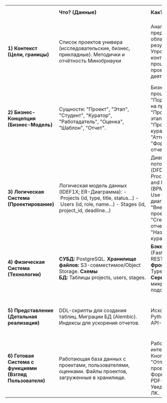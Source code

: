 |  |  |  |  |  |  |  |
| --- | --- | --- | --- | --- | --- | --- |
|  | **Что? (Данные)** | **Как? (Функция)** | **Где? (Сеть)** | **Кто? (Люди)** | **Когда (Время)** | **Почему? (Мотивация)** |
| **1) Контекст (Цели, границы)** | Список проектов универа (исследовательские, бизнес, прикладные). Методички и отчётность Минобрнауки | Анализ предметной области, результатов. Упрощение и контроль процессов проектной деятельности | ГУУ, Внешние системы работодателей | Студенты, руководители, администраторы, заказчики, инвесторы. | Жизненный цикл проекта от идеи до сдачи. Учебные семестры. | Цифровая трансформация образования. Повышение качества подготовки кадров. Соответствие Приказу Минобрнауки N 370. |
| **2) Бизнес-Концепция (Бизнес-Модель)** | Сущности: "Проект", "Этап", "Студент", "Куратор", "Работадатель", "Оценка", "Шаблон", "Отчет". | Бизнес-процессы: "Подача заявки на проект", "Прохождение этапа", "Проверка куратором", "Аттестация", "Формирование отчетности". | ЛК студента/куратора в ИС. Интеграция с ЭИОС ГУУ и 1С:ЗУП. | Роли: - **Студент:** выполняет этапы. - **Куратор:** проверяет, правит. - **Админ:** настраивает систему. - **Инвестор:** просматривает проекты и даёт оценку как денежную, так и по показателям. | Бизнес-события: "Начало семестра", "Дедлайн этапа", "Защита проекта". | Социально-экономические эффекты: сокращение времени на админ. задачи на 30%, увеличение доли успешных проектов на 25%. |
| **3) Логическая Система (Проектирование)** | Логическая модель данных (IDEF1X; ER-Диаграмма): - Projects (id, type, title, status...) - Users (id, role, name...) - Stages (id, project\_id, deadline...) | Диаграммы потоков данных (DFD). Business Process Modeling and Notation (BPMN); IDEF0; Use Case диаграммы: "Внести правки в проект", "Сгенерировать отчет", "Назначить куратора". | Логическая карта взаимодействия систем: ИС ПРИС КВП ДС <-> ЭИОС ГУУ <-> 1С:ЗУП (REST API). | Ролевая модель доступа (RBAC). Диаграмма взаимодействия (UML Sequence Diagram). | Диаграмма состояний (State Machine) для сущности "Проект" (Черновик -> На проверке -> Принято -> Завершено). | Функциональные требования (ТЗ). Требования к качеству: масштабируемость, время отклика < 2 сек. |
| **4) Физическая Система (Технологии)** | **СУБД:** PostgreSQL. **Хранилище файлов:** S3-совместимое/Object Storage. **Схемы БД:** Таблицы projects, users, stages. | **Бэкенд:** Python (FastAPI/Django), RESTful API. **Фронтенд:** React, TypeScript. **Сервисы:** ИИ-микросервис для подсказок. | **Размещение:** Серверы ГУУ или облако (с соблюдением 152-ФЗ). **Сети:** VPN для безопасного доступа внешних экспертов. | Импорт пользователей и аутентификация | **Планировщикзадач:** для фоновых процессов (напоминания, отчеты). **Журналирование:** ELK-стек. | Нефункциональные требования: Отказоустойчивость 99.9%, ГОСТ Р 56939-2016 (безопасность ПО), Класс защищенности К1. |
| **5) Представление (Детальная реализация)** | DDL-скрипты для создания таблиц. Миграции БД (Alembic). Индексы для ускорения отчетов. | Исходный код на Python/JavaScript. API-эндпоинты: | Конфигурационные файлы серверов (Nginx), Dockerfile, docker-compose.yml. Настройки брандмауэра. | Скрипты синхронизации пользователей с ЭИОС. JWT-токены для авторизации. | Конфигурация Cron-заданий для напоминаний. Настройки временных зон. | Критерии приемки (Acceptance Criteria) для каждой user story. Результаты нагрузочного тестирования. |
| **6) Готовая Система с функциями (Взгляд Пользователя)** | Работающая база данных с проектами, пользователями, оценками. Файлы проектов, загруженные в хранилище. | Рабочий веб-интерфейс. Кнопка "Отправить на проверку". Формирование PDF-отчета. Уведомления в ЛК. | Система, доступная по URL (например, pris.guu.ru). Интеграции с внешними системами работают в prod-режиме. | Студент заходит в систему под своим логином/паролем и видит свои проекты. Куратор получает уведомление на почту. | Проект автоматически переходит в статус "Просрочено" после дедлайна. | Достигнутые показатели: время на отчетность сокращено на 40%, доля успешных проектов выросла на 25%. |